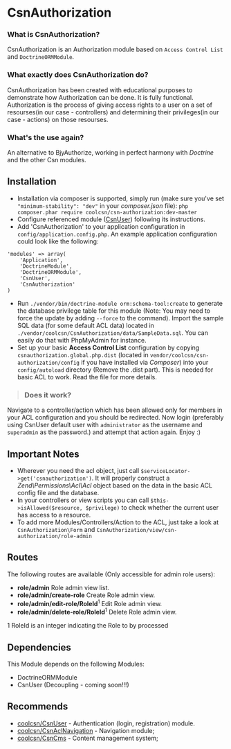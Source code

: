 CsnAuthorization
================

### What is CsnAuthorization? ###
CsnAuthorization is an Authorization module based on `Access Control List` and `DoctrineORMModule`.

### What exactly does CsnAuthorization do? ###
CsnAuthorization has been created with educational purposes to demonstrate how Authorization can be done. It is fully functional.
Authorization is the process of giving access rights to a user on a set of resourses(in our case - controllers) and determining their privileges(in our case - actions) on those resourses.

### What's the use again? ###
An alternative to BjyAuthorize, working in perfect harmony with *Doctrine* and the other Csn modules.

Installation
------------
- Installation via composer is supported, simply run (make sure you've set `"minimum-stability": "dev"` in your *composer.json* file):
`php composer.phar require coolcsn/csn-authorization:dev-master`
- Configure referenced module ([CsnUser](https://github.com/coolcsn/CsnUser)) following its instructions.
- Add 'CsnAuthorization' to your application configuration in `config/application.config.php`. An example application configuration could look like the following:

```
'modules' => array(
    'Application',
    'DoctrineModule',
    'DoctrineORMModule',
    'CsnUser',
    'CsnAuthorization'
)
```
- Run `./vendor/bin/doctrine-module orm:schema-tool:create` to generate the database privilege table for this module (Note: You may need to force the update by adding `--force` to the command). Import the sample SQL data (for some default ACL data) located in `./vendor/coolcsn/CsnAuthorization/data/SampleData.sql`. You can easily do that with PhpMyAdmin for instance.
- Set up your basic **Access Control List** configuration by copying `csnauthorization.global.php.dist` (located in `vendor/coolcsn/csn-authorization/config` if you have installed via *Composer*) into your `config/autoload` directory (Remove the .dist part). This is needed for basic ACL to work. Read the file for more details.

>### Does it work? ###
Navigate to a controller/action which has been allowed only for members in your ACL configuration and you should be redirected. Now login (preferably using CsnUser default user with `administrator` as the username and `superadmin` as the password.) and attempt that action again. Enjoy :)

Important Notes
-----------
- Wherever you need the acl object, just call `$serviceLocator->get('csnauthorization')`. It will properly construct a *Zend\Permissions\Acl\Acl* object based on the data in the basic ACL config file and the database.
- In your controllers or view scripts you can call `$this->isAllowed($resource, $privilege)` to check whether the current user has access to a resource.
- To add more Modules/Controllers/Action to the ACL, just take a look at `CsnAuthorization\Form` and `CsnAuthorization/view/csn-authorization/role-admin`

Routes
------------
The following routes are available (Only accessible for admin role users):

- **role/admin** Role admin view list.
- **role/admin/create-role** Create Role admin view.
- **role/admin/edit-role/RoleId**<sup>1</sup> Edit Role admin view.
- **role/admin/delete-role/RoleId**<sup>1</sup> Delete Role admin view.
 
1 RoleId is an integer indicating the Role to by processed

Dependencies
------------
This Module depends on the following Modules:

- DoctrineORMModule
- CsnUser (Decoupling - coming soon!!!)

Recommends
----------
- [coolcsn/CsnUser](https://github.com/coolcsn/CsnUser) - Authentication (login, registration) module.
- [coolcsn/CsnAclNavigation](https://github.com/coolcsn/CsnAclNavigation) - Navigation module;
- [coolcsn/CsnCms](https://github.com/coolcsn/CsnCms) - Content management system;

